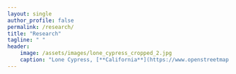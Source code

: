 ```yaml
---
layout: single
author_profile: false
permalink: /research/
title: "Research"
tagline: " "
header:
    image: /assets/images/lone_cypress_cropped_2.jpg
    caption: "Lone Cypress, [**California**](https://www.openstreetmap.org/#map=18/36.56922/-121.96568), Credit: E. E. Köhn"
---
```


